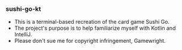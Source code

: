 ### sushi-go-kt

- This is a terminal-based recreation of the card game Sushi Go.
- The project's purpose is to help familiarize myself with Kotlin and IntelliJ.
- Please don't sue me for copyright infringement, Gamewright.
